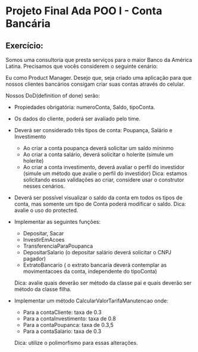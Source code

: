 # Projeto Final Ada POO I - Conta Bancária 

## Exercício:

Somos uma consultoria que presta serviços para o maior Banco da América Latina.
Precisamos que vocês considerem o seguinte cenário:

Eu como Product Manager. Desejo que, seja criado uma aplicação para que nossos clientes bancários consigam criar suas contas através do celular.

Nossos DoD(definition of done) serão:
- Propiedades obrigatória: numeroConta, Saldo, tipoConta.
- Os dados do cliente, poderá ser avaliado pelo time.
- Deverá ser considerado três tipos de conta: Poupança, Salário e Investimento
    - Ao criar a conta poupança deverá solicitar um saldo míninmo
    - Ao criar a conta salário, deverá solicitar o holerite (simule um holerite)
    - Ao criar a conta investimento, deverá avaliar o perfil do investidor (simule um método que avalie o perfil do investidor)
    Dica: estamos solicitando essas validações ao criar, considere usar o construtor nesses cenários.

- Deverá ser possível visualizar o saldo da conta em todos os tipos de conta, mas somente um tipo de Conta poderá modificar o saldo.
    Dica: avalie o uso do protected.

- Implementar as seguintes funções:
    - Depositar, Sacar
    - InvestirEmAcoes
    - TransferenciaParaPoupanca
    - DepositarSalario (o depositar salário deverá solicitar o CNPJ pagador)
    - ExtratoBancario ( o extrato bancaria deverá contemplar as movimentacoes da conta, independente do tipoConta)

    Dica: avalie quais deverão ser método da classe pai e quais deverão ser método da classe filha.


- Implementar um método CalcularValorTarifaManutencao onde:
    - Para a contaCliente: taxa de 0.3
    - Para a contaInvestimento: taxa de 0.8
    - Para a contaPoupanca: taxa de 0.3,5
    - Para a contaSalario: taxa de 0.3

    Dica: utilize o polimorfismo para essas alterações.
